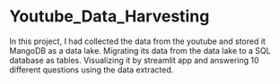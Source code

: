 # Youtube_Data_Harvesting
In this project, I had collected the data from the youtube and stored it MangoDB as a data lake. Migrating its data from the data lake to a SQL database as tables. Visualizing it by streamlit app and answering 10 different questions using the data extracted.
